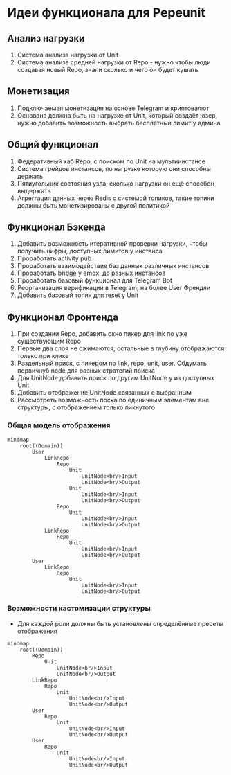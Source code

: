 # Идеи функционала для Pepeunit

## Анализ нагрузки

1. Система анализа нагрузки от Unit
2. Система анализа средней нагрузки от Repo - нужно чтобы люди создавая новый Repo, знали сколько и чего он будет кушать

## Монетизация

1. Подключаемая монетизация на основе Telegram и криптовалют
2. Основана должна быть на нагрузке от Unit, который создаёт юзер, нужно добавить возможность выбрать бесплатный лимит у админа

## Общий функционал

1. Федеративный хаб Repo, c поиском по Unit на мультиинстансе
2. Система грейдов инстансов, по нагрузке которую они способны держать
3. Пятиугольник состояния узла, сколько нагрузки он ещё способен выдержать
4. Агреггация данных через Redis с системой топиков, такие топики должны быть монетизированы с другой политикой

## Функционал Бэкенда

1. Добавить возможность итеративной проверки нагрузки, чтобы получить цифры, доступных лимитов у инстанса
2. Проработать activity pub
3. Проработать взаимодействие баз данных различных инстансов
4. Проработать bridge y emqx, до разных инстансов
5. Проработать базовый функционал для Telegram Bot
6. Реорганизация верификации в Telegram, на более User Френдли
7. Добавить базовый топик для reset y Unit

## Функционал Фронтенда

1. При создании Repo, добавить окно пикер для link по уже существующим Repo
1. Первые два слоя не сжимаются, остальные в глубину отображаются только при клике
1. Раздельный поиск, c пикером по link, repo, unit, user. Обдумать первичнуб node для разных стратегий поиска
1. Для UnitNode добавить поиск по другим UnitNode у из доступных Unit
1. Добавить отображение UnitNode связанных с выбранным
1. Рассмотреть возможность поска по единичным элементам вне структуры, с отображением только пикнутого

### Общая модель отображения

```mermaid
mindmap
    root((Domain))
        User
            LinkRepo
                Repo
                    Unit
                        UnitNode<br/>Input
                        UnitNode<br/>Output
                    Unit
                        UnitNode<br/>Input
                        UnitNode<br/>Output
                Repo
                    Unit
                        UnitNode<br/>Input
                        UnitNode<br/>Output
            LinkRepo
                Repo
                    Unit
                        UnitNode<br/>Input
                        UnitNode<br/>Output
        User
            LinkRepo
                Repo
                    Unit
                        UnitNode<br/>Input
                        UnitNode<br/>Output
```

### Возможности кастомизации структуры

- Для каждой роли должны быть установлены определённые пресеты отображения

```mermaid
mindmap
    root((Domain))
        Repo
            Unit
                UnitNode<br/>Input
                UnitNode<br/>Output
        LinkRepo
            Repo
                Unit
                    UnitNode<br/>Input
                    UnitNode<br/>Output
        User
            Repo
                Unit
                    UnitNode<br/>Input
                    UnitNode<br/>Output
        User
            Repo
                Unit
                    UnitNode<br/>Input
                    UnitNode<br/>Output
```